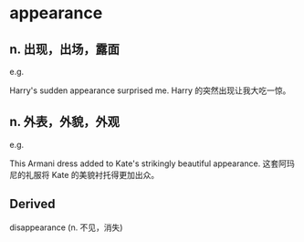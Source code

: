 # appearance

## n. 出现，出场，露面

e.g.

Harry's sudden appearance surprised me. Harry 的突然出现让我大吃一惊。

## n. 外表，外貌，外观

e.g.

This Armani dress added to Kate's strikingly beautiful appearance. 这套阿玛尼的礼服将 Kate 的美貌衬托得更加出众。

## Derived

disappearance (n. 不见，消失)
